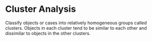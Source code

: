 # Cluster Analysis
Classify objects or cases into relatively homogeneous groups called clusters. Objects in each cluster tend to be similar to each other and dissimilar to objects in the other clusters.